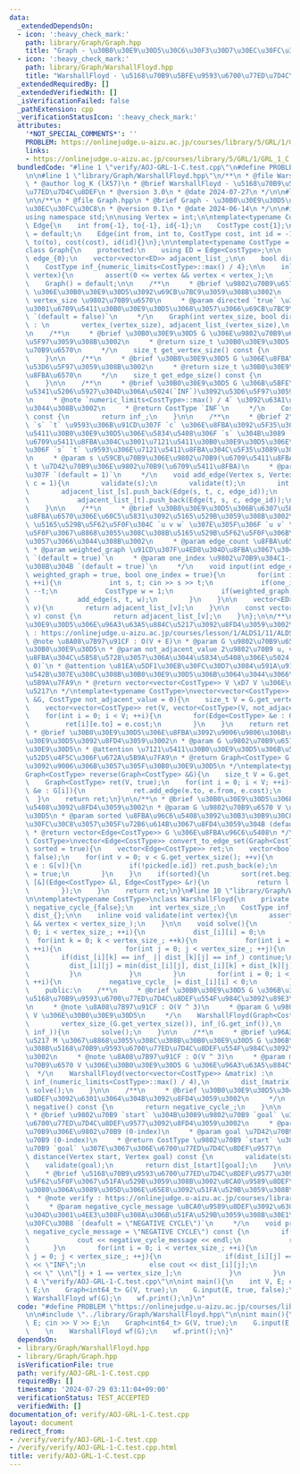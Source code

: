 ```yaml
---
data:
  _extendedDependsOn:
  - icon: ':heavy_check_mark:'
    path: library/Graph/Graph.hpp
    title: "Graph - \u30B0\u30E9\u30D5\u30C6\u30F3\u30D7\u30EC\u30FC\u30C8"
  - icon: ':heavy_check_mark:'
    path: library/Graph/WarshallFloyd.hpp
    title: "WarshallFloyd - \u5168\u70B9\u5BFE\u9593\u6700\u77ED\u7D4C\u8DEF"
  _extendedRequiredBy: []
  _extendedVerifiedWith: []
  _isVerificationFailed: false
  _pathExtension: cpp
  _verificationStatusIcon: ':heavy_check_mark:'
  attributes:
    '*NOT_SPECIAL_COMMENTS*': ''
    PROBLEM: https://onlinejudge.u-aizu.ac.jp/courses/library/5/GRL/1/GRL_1_C
    links:
    - https://onlinejudge.u-aizu.ac.jp/courses/library/5/GRL/1/GRL_1_C
  bundledCode: "#line 1 \"verify/AOJ-GRL-1-C.test.cpp\"\n#define PROBLEM \"https://onlinejudge.u-aizu.ac.jp/courses/library/5/GRL/1/GRL_1_C\"\
    \n\n#line 1 \"library/Graph/WarshallFloyd.hpp\"\n/**\n * @file WarshallFloyd.hpp\n\
    \ * @author log_K (lX57)\n * @brief WarshallFloyd - \u5168\u70B9\u5BFE\u9593\u6700\
    \u77ED\u7D4C\u8DEF\n * @version 3.0\n * @date 2024-07-27\n */\n\n#line 2 \"library/Graph/Graph.hpp\"\
    \n\n/**\n * @file Graph.hpp\n * @brief Graph - \u30B0\u30E9\u30D5\u30C6\u30F3\u30D7\
    \u30EC\u30FC\u30C8\n * @version 0.1\n * @date 2024-06-14\n */\n\n#include <bits/stdc++.h>\n\
    using namespace std;\n\nusing Vertex = int;\n\ntemplate<typename CostType>\nstruct\
    \ Edge{\n    int from{-1}, to{-1}, id{-1};\n    CostType cost{1};\n\n    Edge()\
    \ = default;\n    Edge(int from, int to, CostType cost, int id = -1) : from(from),\
    \ to(to), cost(cost), id(id){}\n};\n\ntemplate<typename CostType = int32_t>\n\
    class Graph{\n    protected:\n    using ED = Edge<CostType>;\n\n    size_t vertex_{0},\
    \ edge_{0};\n    vector<vector<ED>> adjacent_list_;\n\n    bool directed_flag_;\n\
    \    CostType inf_{numeric_limits<CostType>::max() / 4};\n\n    inline void validate(int\
    \ vertex){\n        assert(0 <= vertex && vertex < vertex_);\n    }\n\n    public:\n\
    \    Graph() = default;\n\n    /**\n     * @brief \u9802\u70B9\u6570 `vertex_size`\
    \ \u306E\u30B0\u30E9\u30D5\u3092\u69CB\u7BC9\u3059\u308B\u3002\n     * @param\
    \ vertex_size \u9802\u70B9\u6570\n     * @param directed `true` \u306E\u5834\u5408\
    \u3001\u6709\u5411\u30B0\u30E9\u30D5\u3068\u3057\u3066\u69CB\u7BC9\u3059\u308B\
    \ `(default = false)`\n     */\n    Graph(int vertex_size, bool directed = false)\
    \ : \n        vertex_(vertex_size), adjacent_list_(vertex_size),\n        directed_flag_(directed){}\n\
    \n    /**\n     * @brief \u30B0\u30E9\u30D5 G \u306E\u9802\u70B9\u6570\u3092\u53D6\
    \u5F97\u3059\u308B\u3002\n     * @return size_t \u30B0\u30E9\u30D5 G \u306E\u9802\
    \u70B9\u6570\n     */\n    size_t get_vertex_size() const {\n        return vertex_;\n\
    \    }\n\n    /**\n     * @brief \u30B0\u30E9\u30D5 G \u306E\u8FBA\u6570\u3092\
    \u53D6\u5F97\u3059\u308B\u3002\n     * @return size_t \u30B0\u30E9\u30D5 G \u306E\
    \u8FBA\u6570\n     */\n    size_t get_edge_size() const {\n        return edge_;\n\
    \    }\n\n    /**\n     * @brief \u30B0\u30E9\u30D5 G \u306B\u5BFE\u3059\u308B\
    \u5341\u5206\u5927\u304D\u306A\u5024(`INF`)\u3092\u53D6\u5F97\u3059\u308B\u3002\
    \n     * @note `numeric_limits<CostType>::max() / 4` \u3092\u63A1\u7528\u3057\u3066\
    \u3044\u308B\u3002\n     * @return CostType `INF`\n     */\n    CostType get_inf()\
    \ const {\n        return inf_;\n    }\n\n    /**\n     * @brief 2\u9802\u70B9\
    \ `s` `t` \u9593\u306B\u91CD\u307F `c` \u306E\u8FBA\u3092\u5F35\u308B\u3002\u6709\
    \u5411\u30B0\u30E9\u30D5\u306E\u5834\u5408\u306F `s` \u304B\u3089 `t` \u3078\u306E\
    \u6709\u5411\u8FBA\u304C\u3001\u7121\u5411\u30B0\u30E9\u30D5\u306E\u5834\u5408\
    \u306F `s` `t` \u9593\u306E\u7121\u5411\u8FBA\u304C\u5F35\u3089\u308C\u308B\u3002\
    \n     * @param s \u59CB\u70B9\u306E\u9802\u70B9(\u6709\u5411\u8FBA)\n     * @param\
    \ t \u7D42\u70B9\u306E\u9802\u70B9(\u6709\u5411\u8FBA)\n     * @param c \u91CD\
    \u307F `(default = 1)`\n     */\n    void add_edge(Vertex s, Vertex t, CostType\
    \ c = 1){\n        validate(s);\n        validate(t);\n        int edge_id = edge_++;\n\
    \        adjacent_list_[s].push_back(Edge(s, t, c, edge_id));\n        if(!directed_flag_){\n\
    \            adjacent_list_[t].push_back(Edge(t, s, c, edge_id));\n        }\n\
    \    }\n\n    /**\n     * @brief \u30B0\u30E9\u30D5\u306B\u6307\u5B9A\u3057\u305F\
    \u8FBA\u6570\u306E\u60C5\u5831\u3092\u5165\u529B\u3059\u308B\u3002\n     * @note\
    \ \u5165\u529B\u5F62\u5F0F\u304C `u v w` \u307E\u305F\u306F `u v` \u306E\u5F62\
    \u5F0F\u3067\u8868\u3055\u308C\u308B\u5165\u529B\u5F62\u5F0F\u306B\u5BFE\u5FDC\
    \u3057\u3066\u3044\u308B\u3002\n     * @param edge_count \u8FBA\u6570 E\n    \
    \ * @param weighted_graph \u91CD\u307F\u4ED8\u304D\u8FBA\u3067\u3042\u308B\u304B\
    \ `(default = true)`\n     * @param one_index \u9802\u70B9\u304C1-index\u3067\u3042\
    \u308B\u304B `(default = true)`\n     */\n    void input(int edge_count, bool\
    \ weighted_graph = true, bool one_index = true){\n        for(int i = 0; i < edge_count;\
    \ ++i){\n            int s, t; cin >> s >> t;\n            if(one_index) --s,\
    \ --t;\n            CostType w = 1;\n            if(weighted_graph) cin >> w;\n\
    \            add_edge(s, t, w);\n        }\n    }\n\n    vector<ED> &operator[](Vertex\
    \ v){\n        return adjacent_list_[v];\n    }\n\n    const vector<ED> &operator[](Vertex\
    \ v) const {\n        return adjacent_list_[v];\n    }\n};\n\n/**\n * @brief \u30B0\
    \u30E9\u30D5\u306E\u96A3\u63A5\u884C\u5217\u3092\u8FD4\u3059\u3002\n * @note verify\
    \ : https://onlinejudge.u-aizu.ac.jp/courses/lesson/1/ALDS1/11/ALDS1_11_A\n *\
    \ @note \u8A08\u7B97\u91CF : O(V + E)\n * @param G \u9802\u70B9\u6570 V \u306E\
    \u30B0\u30E9\u30D5\n * @param not_adjacent_value 2\u9802\u70B9 u, v \u9593\u306B\
    \u8FBA\u304C\u5B58\u5728\u3057\u306A\u3044\u5834\u5408\u306E\u5024 `(default =\
    \ 0)`\n * @attention \u81EA\u5DF1\u30EB\u30FC\u30D7\u3084\u591A\u91CD\u8FBA\u304C\
    \u542B\u307E\u308C\u308B\u30B0\u30E9\u30D5\u306B\u3064\u3044\u3066\u306F\u672A\
    \u5B9A\u7FA9\n * @return vector<vector<CostType>> V \xD7 V \u306E\u96A3\u63A5\u884C\
    \u5217\n */\ntemplate<typename CostType>\nvector<vector<CostType>> convert_to_matrix(Graph<CostType>\
    \ &G, CostType not_adjacent_value = 0){\n    size_t V = G.get_vertex_size();\n\
    \    vector<vector<CostType>> ret(V, vector<CostType>(V, not_adjacent_value));\n\
    \    for(int i = 0; i < V; ++i){\n        for(Edge<CostType> &e : G[i]){\n   \
    \         ret[i][e.to] = e.cost;\n        }\n    }\n    return ret;\n}\n\n/**\n\
    \ * @brief \u30B0\u30E9\u30D5\u306E\u8FBA\u3092\u9006\u9806\u306B\u3057\u305F\u30B0\
    \u30E9\u30D5\u3092\u8FD4\u3059\u3002\n * @param G \u9802\u70B9\u6570 V \u306E\u30B0\
    \u30E9\u30D5\n * @attention \u7121\u5411\u30B0\u30E9\u30D5\u306B\u5BFE\u3059\u308B\
    \u52D5\u4F5C\u306F\u672A\u5B9A\u7FA9\n * @return Graph<CostType> G \u306E\u8FBA\
    \u3092\u9006\u306B\u3057\u305F\u30B0\u30E9\u30D5\n */\ntemplate<typename CostType>\n\
    Graph<CostType> reverse(Graph<CostType> &G){\n    size_t V = G.get_vertex_size();\n\
    \    Graph<CostType> ret(V, true);\n    for(int i = 0; i < V; ++i){\n        for(Edge<CostType>\
    \ &e : G[i]){\n            ret.add_edge(e.to, e.from, e.cost);\n        }\n  \
    \  }\n    return ret;\n}\n\n/**\n * @brief \u30B0\u30E9\u30D5\u306E\u8FBA\u96C6\
    \u5408\u3092\u8FD4\u3059\u3002\n * @param G \u9802\u70B9\u6570 V \u306E\u30B0\u30E9\
    \u30D5\n * @param sorted \u8FBA\u96C6\u5408\u3092\u30B3\u30B9\u30C8\u3067\u30BD\
    \u30FC\u30C8\u3057\u305F\u72B6\u614B\u3067\u8FD4\u3059\u304B (default = true)\n\
    \ * @return vector<Edge<CostType>> G \u306E\u8FBA\u96C6\u5408\n */\ntemplate<typename\
    \ CostType>\nvector<Edge<CostType>> convert_to_edge_set(Graph<CostType> &G, bool\
    \ sorted = true){\n    vector<Edge<CostType>> ret;\n    vector<bool> picked(G.get_edge_size(),\
    \ false);\n    for(int v = 0; v < G.get_vertex_size(); ++v){\n        for(Edge<CostType>\
    \ e : G[v]){\n            if(!picked[e.id]) ret.push_back(e);\n            picked[e.id]\
    \ = true;\n        }\n    }\n    if(sorted){\n        sort(ret.begin(), ret.end(),\
    \ [&](Edge<CostType> &l, Edge<CostType> &r){\n            return l.cost < r.cost;\n\
    \        });\n    }\n    return ret;\n}\n#line 10 \"library/Graph/WarshallFloyd.hpp\"\
    \n\ntemplate<typename CostType>\nclass WarshallFloyd{\n    private:\n    bool\
    \ negative_cycle_{false};\n    int vertex_size_;\n    CostType inf_;\n    vector<vector<CostType>>\
    \ dist_{};\n\n    inline void validate(int vertex){\n        assert(0 <= vertex\
    \ && vertex < vertex_size_);\n    }\n\n    void solve(){\n        for(int i =\
    \ 0; i < vertex_size_; ++i){\n            dist_[i][i] = 0;\n        }\n      \
    \  for(int k = 0; k < vertex_size_; ++k){\n            for(int i = 0; i < vertex_size_;\
    \ ++i){\n                for(int j = 0; j < vertex_size_; ++j){\n            \
    \        if(dist_[i][k] == inf_ || dist_[k][j] == inf_) continue;\n          \
    \          dist_[i][j] = min(dist_[i][j], dist_[i][k] + dist_[k][j]);\n      \
    \          }\n            }\n        }\n        for(int i = 0; i < vertex_size_;\
    \ ++i){\n            negative_cycle_ |= dist_[i][i] < 0;\n        }\n    }\n\n\
    \    public:\n    /**\n     * @brief \u30B0\u30E9\u30D5 G \u306B\u304A\u3051\u308B\
    \u5168\u70B9\u9593\u6700\u77ED\u7D4C\u8DEF\u554F\u984C\u3092\u89E3\u304F\u3002\
    \n     * @note \u8A08\u7B97\u91CF : O(V ^ 3)\n     * @param G \u9802\u70B9\u6570\
    \ V \u306E\u30B0\u30E9\u30D5\n     */\n    WarshallFloyd(Graph<CostType> &G) :\n\
    \        vertex_size_(G.get_vertex_size()), inf_(G.get_inf()),\n        dist_(convert_to_matrix(G,\
    \ inf_)){\n        solve();\n    }\n\n    /**\n     * @brief \u96A3\u63A5\u884C\
    \u5217 M \u3067\u8868\u3055\u308C\u308B\u30B0\u30E9\u30D5 G \u306B\u304A\u3051\
    \u308B\u5168\u70B9\u9593\u6700\u77ED\u7D4C\u8DEF\u554F\u984C\u3092\u89E3\u304F\
    \u3002\n     * @note \u8A08\u7B97\u91CF : O(V ^ 3)\n     * @param matrix \u9802\
    \u70B9\u6570 V \u306E\u30B0\u30E9\u30D5 G \u306E\u96A3\u63A5\u884C\u5217\n   \
    \  */\n    WarshallFloyd(vector<vector<CostType>> &matrix) :\n        vertex_size_((int)matrix.size()),\
    \ inf_(numeric_limits<CostType>::max() / 4),\n        dist_(matrix){\n       \
    \ solve();\n    }\n\n    /**\n     * @brief \u30B0\u30E9\u30D5\u304C\u8CA0\u9589\
    \u8DEF\u3092\u6301\u3064\u304B\u3092\u8FD4\u3059\u3002\n     */\n    inline bool\
    \ negative() const {\n        return negative_cycle_;\n    }\n\n    /**\n    \
    \ * @brief \u9802\u70B9 `start` \u304B\u3089\u9802\u70B9 `goal` \u307E\u3067\u306E\
    \u6700\u77ED\u7D4C\u8DEF\u9577\u3092\u8FD4\u3059\u3002\n     * @param start \u59CB\
    \u70B9\u306E\u9802\u70B9 (0-index)\n     * @param goal \u7D42\u70B9\u306E\u9802\
    \u70B9 (0-index)\n     * @return CostType \u9802\u70B9 `start` \u304B\u3089\u9802\
    \u70B9 `goal` \u307E\u3067\u306E\u6700\u77ED\u7D4C\u8DEF\u9577\n     */\n    CostType\
    \ distance(Vertex start, Vertex goal) const {\n        validate(start);\n    \
    \    validate(goal);\n        return dist_[start][goal];\n    }\n\n    /**\n \
    \    * @brief \u5168\u70B9\u9593\u6700\u77ED\u7D4C\u8DEF\u9577\u3092\u884C\u5217\
    \u5F62\u5F0F\u3067\u51FA\u529B\u3059\u308B\u3002\u8CA0\u9589\u8DEF\u3092\u542B\
    \u3080\u306A\u3089\u305D\u306E\u65E8\u3092\u51FA\u529B\u3059\u308B\u3002\n   \
    \  * @note verify : https://onlinejudge.u-aizu.ac.jp/courses/library/5/GRL/1/GRL_1_C\n\
    \     * @param negative_cycle_message \u8CA0\u9589\u8DEF\u3092\u6301\u3064\u3068\
    \u304D\u3001\u4EE3\u308F\u308A\u306B\u51FA\u529B\u3059\u308B\u30E1\u30C3\u30BB\
    \u30FC\u30B8 `(deafult = \"NEGATIVE CYCLE\")`\n     */\n    void print(string\
    \ negative_cycle_message = \"NEGATIVE CYCLE\") const {\n        if(negative()){\n\
    \            cout << negative_cycle_message << endl;\n            return;\n  \
    \      }\n        for(int i = 0; i < vertex_size_; ++i){\n            for(int\
    \ j = 0; j < vertex_size_; ++j){\n                if(dist_[i][j] == inf_) cout\
    \ << \"INF\";\n                else cout << dist_[i][j];\n                cout\
    \ << \" \\n\"[j + 1 == vertex_size_];\n            }\n        }\n    }\n};\n#line\
    \ 4 \"verify/AOJ-GRL-1-C.test.cpp\"\n\nint main(){\n    int V, E; cin >> V >>\
    \ E;\n    Graph<int64_t> G(V, true);\n    G.input(E, true, false);\n    \n   \
    \ WarshallFloyd wf(G);\n    wf.print();\n}\n"
  code: "#define PROBLEM \"https://onlinejudge.u-aizu.ac.jp/courses/library/5/GRL/1/GRL_1_C\"\
    \n\n#include \"../library/Graph/WarshallFloyd.hpp\"\n\nint main(){\n    int V,\
    \ E; cin >> V >> E;\n    Graph<int64_t> G(V, true);\n    G.input(E, true, false);\n\
    \    \n    WarshallFloyd wf(G);\n    wf.print();\n}"
  dependsOn:
  - library/Graph/WarshallFloyd.hpp
  - library/Graph/Graph.hpp
  isVerificationFile: true
  path: verify/AOJ-GRL-1-C.test.cpp
  requiredBy: []
  timestamp: '2024-07-29 03:11:04+09:00'
  verificationStatus: TEST_ACCEPTED
  verifiedWith: []
documentation_of: verify/AOJ-GRL-1-C.test.cpp
layout: document
redirect_from:
- /verify/verify/AOJ-GRL-1-C.test.cpp
- /verify/verify/AOJ-GRL-1-C.test.cpp.html
title: verify/AOJ-GRL-1-C.test.cpp
---
```

